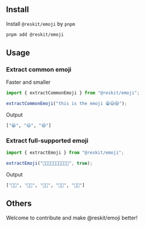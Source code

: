 ## Install

Install `@reskit/emoji` by `pnpm`

```bash
pnpm add @reskit/emoji
```

## Usage

### Extract common emoji

Faster and smaller

```ts
import { extractCommonEmoji } from "@reskit/emoji";

extractCommonEmoji("this is the emoji 😁😃😆");
```

Output

```bash
["😁", "😃", "😆"]
```

### Extract full-supported emoji

```ts
import { extractEmoji } from "@reskit/emoji";

extractEmoji("👍🏻👍🏼👍🏽👍🏾👍🏿", true);
```

Output

```bash
["👍🏻", "👍🏼", "👍🏽", "👍🏾", "👍🏿"]
```

## Others

Welcome to contribute and make @reskit/emoji better!
